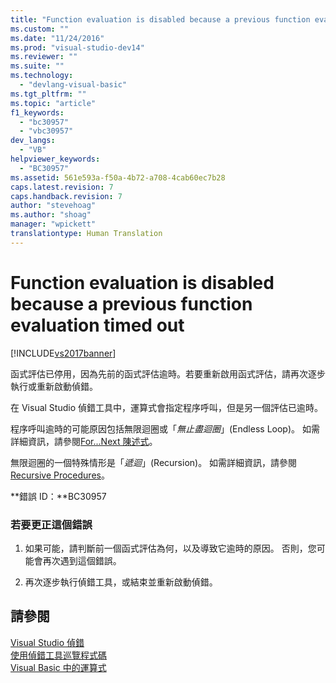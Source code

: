 ```yaml
---
title: "Function evaluation is disabled because a previous function evaluation timed out | Microsoft Docs"
ms.custom: ""
ms.date: "11/24/2016"
ms.prod: "visual-studio-dev14"
ms.reviewer: ""
ms.suite: ""
ms.technology: 
  - "devlang-visual-basic"
ms.tgt_pltfrm: ""
ms.topic: "article"
f1_keywords: 
  - "bc30957"
  - "vbc30957"
dev_langs: 
  - "VB"
helpviewer_keywords: 
  - "BC30957"
ms.assetid: 561e593a-f50a-4b72-a708-4cab60ec7b28
caps.latest.revision: 7
caps.handback.revision: 7
author: "stevehoag"
ms.author: "shoag"
manager: "wpickett"
translationtype: Human Translation
---
```

# Function evaluation is disabled because a previous function evaluation timed out
[!INCLUDE[vs2017banner](../../../csharp/includes/vs2017banner.md)]

函式評估已停用，因為先前的函式評估逾時。若要重新啟用函式評估，請再次逐步執行或重新啟動偵錯。  
  
 在 Visual Studio 偵錯工具中，運算式會指定程序呼叫，但是另一個評估已逾時。  
  
 程序呼叫逾時的可能原因包括無限迴圈或「*無止盡迴圈*」\(Endless Loop\)。  如需詳細資訊，請參閱[For...Next 陳述式](../../../visual-basic/language-reference/statements/for-next-statement.md)。  
  
 無限迴圈的一個特殊情形是「*遞迴*」\(Recursion\)。  如需詳細資訊，請參閱[Recursive Procedures](../../../visual-basic/programming-guide/language-features/procedures/recursive-procedures.md)。  
  
 **錯誤 ID：**BC30957  
  
### 若要更正這個錯誤  
  
1.  如果可能，請判斷前一個函式評估為何，以及導致它逾時的原因。  否則，您可能會再次遇到這個錯誤。  
  
2.  再次逐步執行偵錯工具，或結束並重新啟動偵錯。  
  
## 請參閱  
 [Visual Studio 偵錯](/visual-studio/debugger/debugging-in-visual-studio)   
 [使用偵錯工具巡覽程式碼](/visual-studio/debugger/navigating-through-code-with-the-debugger)   
 [Visual Basic 中的運算式](../Topic/Expressions%20in%20Visual%20Basic.md)